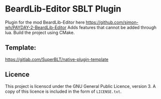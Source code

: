 # BeardLib-Editor SBLT Plugin

Plugin for the mod BeardLib-Editor here https://github.com/simon-wh/PAYDAY-2-BeardLib-Editor
Adds features that cannot be added through lua.
Build the project using CMake.

## Template: 

https://gitlab.com/SuperBLT/native-plugin-template

## Licence

This project is licenscd under the GNU General Public Licence, version 3. A copy of this
licence is included in the form of `LICENSE.txt`.
